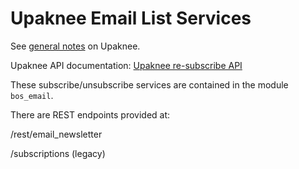 # Upaknee Email List Services

See [general notes](../../../projects/upaknee.md) on Upaknee.

Upaknee API documentation: [Upaknee re-subscribe API](https://drive.google.com/file/d/1DS7MlR7ayjy6lCV5ZKZ29zOkux2sqcRc/view)

&#x20;These subscribe/unsubscribe services are contained in the module `bos_email`.

There are REST endpoints provided at:

/rest/email\_newsletter

/subscriptions (legacy)
